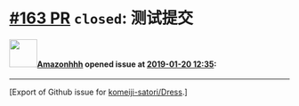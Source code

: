 # [\#163 PR](https://github.com/komeiji-satori/Dress/pull/163) `closed`: 测试提交

#### <img src="https://avatars.githubusercontent.com/u/38023469?u=0304874cadfa3da560c24b4c92b10ee8b913e350&v=4" width="50">[Amazonhhh](https://github.com/Amazonhhh) opened issue at [2019-01-20 12:35](https://github.com/komeiji-satori/Dress/pull/163):






-------------------------------------------------------------------------------



[Export of Github issue for [komeiji-satori/Dress](https://github.com/komeiji-satori/Dress).]
